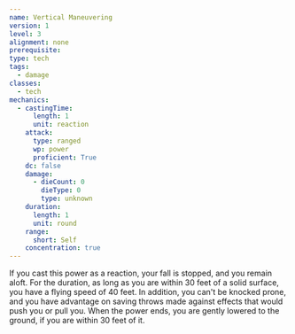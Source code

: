 ```yaml
---
name: Vertical Maneuvering
version: 1
level: 3
alignment: none
prerequisite: 
type: tech
tags:
  - damage
classes:
  - tech
mechanics:
  - castingTime:
      length: 1
      unit: reaction
    attack:
      type: ranged
      wp: power
      proficient: True
    dc: false
    damage:
      - dieCount: 0
        dieType: 0
        type: unknown
    duration:
      length: 1
      unit: round
    range:
      short: Self
    concentration: true
---
```

If you cast this power as a reaction, your fall is stopped, and you remain aloft. For the duration, as long as you are within 30 feet of a solid surface, you have a flying speed of 40 feet. In addition, you can't be knocked prone, and you have advantage on saving throws made against effects that would push you or pull you. When the power ends, you are gently lowered to the ground, if you are within 30 feet of it.
    